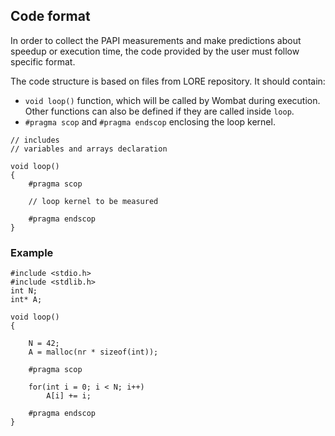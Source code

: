 ## Code format

In order to collect the PAPI measurements and make predictions about speedup or execution time, the code provided by the user must follow specific format.

The code structure is based on files from LORE repository. It should contain:
* `void loop()` function, which will be called by Wombat during execution. Other functions can also be defined if they are called inside `loop`.
* `#pragma scop` and `#pragma endscop` enclosing the loop kernel.

```$xslt
// includes
// variables and arrays declaration

void loop()
{
    #pragma scop

    // loop kernel to be measured

    #pragma endscop
}
```


### Example

```$xslt
#include <stdio.h>
#include <stdlib.h>
int N;
int* A;

void loop()
{

    N = 42;
    A = malloc(nr * sizeof(int));

    #pragma scop
    
    for(int i = 0; i < N; i++)
        A[i] += i;
            
    #pragma endscop
}
```